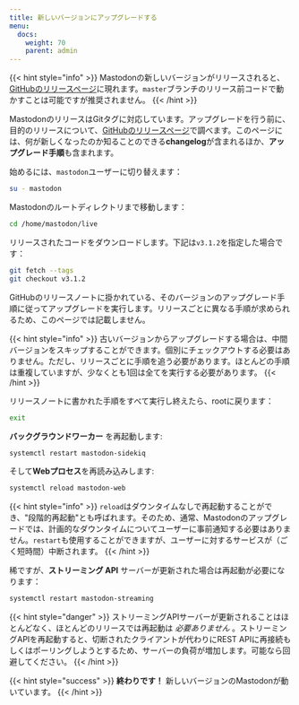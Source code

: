 ```yaml
---
title: 新しいバージョンにアップグレードする
menu:
  docs:
    weight: 70
    parent: admin
---
```


{{< hint style="info" >}}
Mastodonの新しいバージョンがリリースされると、[GitHubのリリースページ](https://github.com/tootsuite/mastodon/releases)に現れます。`master`ブランチのリリース前コードで動かすことは可能ですが推奨されません。
{{< /hint >}}

MastodonのリリースはGitタグに対応しています。アップグレードを行う前に、目的のリリースについて、[GitHubのリリースページ](https://github.com/tootsuite/mastodon/releases)で調べます。このページには、何が新しくなったのか知ることのできる**changelog**が含まれるほか、**アップグレード手順**も含まれます。

始めるには、`mastodon`ユーザーに切り替えます：

```bash
su - mastodon
```

Mastodonのルートディレクトリまで移動します：

```bash
cd /home/mastodon/live
```

リリースされたコードをダウンロードします。下記は`v3.1.2`を指定した場合です：

```bash
git fetch --tags
git checkout v3.1.2
```

GitHubのリリースノートに掛かれている、そのバージョンのアップグレード手順に従ってアップグレードを実行します。リリースごとに異なる手順が求められるため、このページでは記載しません。


{{< hint style="info" >}}
古いバージョンからアップグレードする場合は、中間バージョンをスキップすることができます。個別にチェックアウトする必要はありません。ただし、リリースごとに手順を追う必要があります。ほとんどの手順は重複していますが、少なくとも1回は全てを実行する必要があります。
{{< /hint >}}

リリースノートに書かれた手順をすべて実行し終えたら、rootに戻ります：

```bash
exit
```

**バックグラウンドワーカー** を再起動します:

```bash
systemctl restart mastodon-sidekiq
```

そして**Webプロセス**を再読み込みします:

```bash
systemctl reload mastodon-web
```

{{< hint style="info" >}}
`reload`はダウンタイムなしで再起動することができ、"段階的再起動"とも呼ばれます。そのため、通常、Mastodonのアップグレードでは、計画的なダウンタイムについてユーザーに事前通知する必要はありません。`restart`も使用することができますが、ユーザーに対するサービスが（ごく短時間）中断されます。
{{< /hint >}}

稀ですが、**ストリーミング API** サーバーが更新された場合は再起動が必要になります：

```bash
systemctl restart mastodon-streaming
```

{{< hint style="danger" >}}
ストリーミングAPIサーバーが更新されることはほとんどなく、ほとんどのリリースでは再起動は *必要ありません* 。ストリーミングAPIを再起動すると、切断されたクライアントが代わりにREST APIに再接続もしくはポーリングしようとするため、サーバーの負荷が増加します。可能なら回避してください。
{{< /hint >}}

{{< hint style="success" >}}
**終わりです！** 新しいバージョンのMastodonが動いています。
{{< /hint >}}
